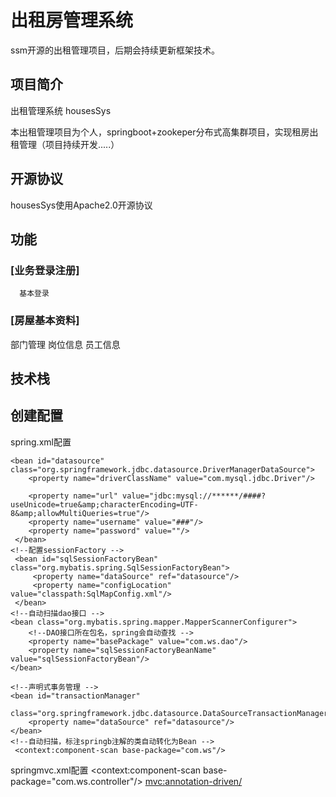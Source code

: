 # 出租房管理系统
ssm开源的出租管理项目，后期会持续更新框架技术。
## 项目简介
出租管理系统 housesSys

本出租管理项目为个人，springboot+zookeper分布式高集群项目，实现租房出租管理（项目持续开发.....）

## 开源协议
  housesSys使用Apache2.0开源协议

## 功能
  ### [业务登录注册]
  
      基本登录
  ### [房屋基本资料]
  
  部门管理
  岗位信息
  员工信息

## 技术栈
  
## 创建配置
 spring.xml配置
  <!--配置数据源 -->
	<bean id="datasource" class="org.springframework.jdbc.datasource.DriverManagerDataSource">
	 	<property name="driverClassName" value="com.mysql.jdbc.Driver"/>
<!--	 	<property name="url" value="jdbc:mysql://192.168.6.150:3306/housesdb?useUnicode=true&amp;characterEncoding=UTF-8&amp;allowMultiQueries=true"/>-->
		<property name="url" value="jdbc:mysql://******/####?useUnicode=true&amp;characterEncoding=UTF-8&amp;allowMultiQueries=true"/>
		<property name="username" value="###"/>
	 	<property name="password" value=""/>
	 </bean>
	<!--配置sessionFactory -->
	 <bean id="sqlSessionFactoryBean" class="org.mybatis.spring.SqlSessionFactoryBean">
		 <property name="dataSource" ref="datasource"/>
		 <property name="configLocation" value="classpath:SqlMapConfig.xml"/>
	 </bean>
	<!--自动扫描dao接口 -->
	<bean class="org.mybatis.spring.mapper.MapperScannerConfigurer">
		<!--DAO接口所在包名，spring会自动查找 -->
		<property name="basePackage" value="com.ws.dao"/>
		<property name="sqlSessionFactoryBeanName" value="sqlSessionFactoryBean"/>
	</bean>
<!--	 -->
<!--	 <bean class="org.mybatis.spring.mapper.MapperScannerConfigurer">-->
<!--	 	<property name="basePackage" value="com.ws.dao"></property>-->
<!--	 	<property name="sqlSessionFactory" ref="sqlSessionFactoryBean"></property>-->
<!--	 </bean>   -->
	<!--声明式事务管理 -->
	<bean id="transactionManager"
		  class="org.springframework.jdbc.datasource.DataSourceTransactionManager">
		<property name="dataSource" ref="datasource"/>
	</bean>
	<!--自动扫描，标注springb注解的类自动转化为Bean -->
	 <context:component-scan base-package="com.ws"/>
	 
springmvc.xml配置
	<!--自动扫描该包 -->
	<context:component-scan base-package="com.ws.controller"/>
	<!--视图解析器 -->
	<bean class="org.springframework.web.servlet.view.InternalResourceViewResolver">
		<property name="prefix" value="/"/>
		<property name="suffix" value=".jsp"/>
	</bean>
	<!--配置映射器和适应器 -->
	<mvc:annotation-driven/>
  
  
  

